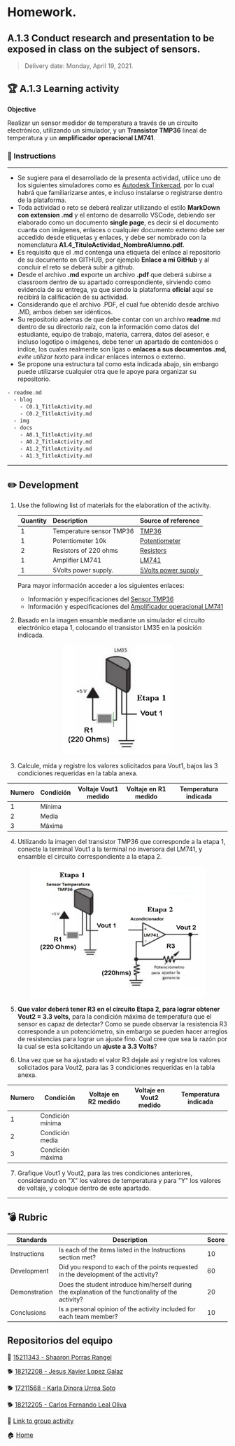 # **Homework.**  

## A.1.3  Conduct research and presentation to be exposed in class on the subject of sensors.

> Delivery date: Monday, April 19, 2021.
> 

## :trophy: A.1.3 Learning activity

**Objective**

Realizar un sensor medidor de temperatura a través de un circuito electrónico, utilizando un simulador, y  un **Transistor TMP36** lineal de temperatura y un **amplificador operacional LM741**.

### :blue_book: Instructions
___

- Se sugiere para el desarrollado de la presenta actividad, utilice uno de los siguientes simuladores como es [Autodesk Tinkercad](https://www.tinkercad.com/), por lo cual habrá que familiarizarse antes, e incluso instalarse o registrarse dentro de la plataforma.
- Toda actividad o reto se deberá realizar utilizando el estilo **MarkDown con extension .md** y el entorno de desarrollo VSCode, debiendo ser elaborado como un documento **single page**, es decir si el documento cuanta con imágenes, enlaces o cualquier documento externo debe ser accedido desde etiquetas y enlaces, y debe ser nombrado con la nomenclatura **A1.4_TituloActividad_NombreAlumno.pdf.**
- Es requisito que el .md contenga una etiqueta del enlace al repositorio de su documento en GITHUB, por ejemplo **Enlace a mi GitHub** y al concluir el reto se deberá subir a github.
- Desde el archivo **.md** exporte un archivo **.pdf** que deberá subirse a classroom dentro de su apartado correspondiente, sirviendo como evidencia de su entrega, ya que siendo la plataforma **oficial** aquí se recibirá la calificación de su actividad.
- Considerando que el archivo .PDF, el cual fue obtenido desde archivo .MD, ambos deben ser idénticos.
- Su repositorio ademas de que debe contar con un archivo **readme**.md dentro de su directorio raíz, con la información como datos del estudiante, equipo de trabajo, materia, carrera, datos del asesor, e incluso logotipo o imágenes, debe tener un apartado de contenidos o indice, los cuales realmente son ligas o **enlaces a sus documentos .md**, _evite utilizar texto_ para indicar enlaces internos o externo.
- Se propone una estructura tal como esta indicada abajo, sin embargo puede utilizarse cualquier otra que le apoye para organizar su repositorio.
  
```
- readme.md
  - blog
    - C0.1_TitleActivity.md
    - C0.2_TitleActivity.md
  - img
  - docs
    - A0.1_TitleActivity.md
    - A0.2_TitleActivity.md
    - A1.2_TitleActivity.md
    - A1.3_TitleActivity.md
```

___

## :pencil2: Development

1. Use the following list of materials for the elaboration of the activity.

    | Quantity | Description                       | Source of reference |
    | -------- | --------------------------------- | ------------------ |
    | 1        | Temperature sensor TMP36          | [TMP36](https://articulo.mercadolibre.com.mx/MLM-874425063-3-piezas-sensor-de-temperatura-tmp36-_JM?matt_tool=48904454&matt_word=&matt_source=google&matt_campaign_id=11714912137&matt_ad_group_id=113017550359&matt_match_type=&matt_network=g&matt_device=c&matt_creative=482511924687&matt_keyword=&matt_ad_position=&matt_ad_type=pla&matt_merchant_id=338155871&matt_product_id=MLM874425063&matt_product_partition_id=353037831509&matt_target_id=pla-353037831509&gclid=CjwKCAjw6qqDBhB-EiwACBs6xzn91My28QvHRhc2XVzMCOLb2-RlXguG-B4-aKskR2cpzG0tUeWBhxoCJhUQAvD_BwE)                   |
    | 1        | Potentiometer 10k                 | [Potentiometer](https://articulo.mercadolibre.com.mx/MLM-657289911-10-potenciometros-500-1k-2k-5k-10k-50k-100k-250k-500k-1m-_JM#position=2&type=item&tracking_id=0001dde9-005d-47fe-8659-6c03141e35a6)                   |
    | 2        | Resistors of 220 ohms             | [Resistors](https://articulo.mercadolibre.com.mx/MLM-660627026-200-resistencias-14-w-1-pelicula-metalica-varios-valores-_JM#position=1&type=item&tracking_id=b7e56055-8bda-45ad-a504-689b282cadcd)                   |
    | 1        | Amplifier LM741                | [LM741](https://articulo.mercadolibre.com.mx/MLM-688808097-circuito-integrado-lm741-ua741-amplificador-operacional-10pz-_JM#position=2&type=item&tracking_id=62f080fe-5a95-433c-acf0-a7a9ade1b3ab)                   |
    | 1        | 5Volts power supply. | [5Volts power supply](https://articulo.mercadolibre.com.mx/MLM-725117640-fuente-de-alimentacion-convierte-a-simetrica-15-volts-7w-_JM#position=2&type=item&tracking_id=818693b0-4ede-42ca-bd72-4a8d5e047c8e)                   |

    Para mayor información acceder a los siguientes enlaces:

    - Información y especificaciones del [Sensor TMP36](https://components101.com/sites/default/files/component_pin/TMP36-Sensor-Pinout.png)  
    - Información y especificaciones del [Amplificador operacional LM741](https://ortegamraul.files.wordpress.com/2014/03/741-interno.png)

2. Basado en la imagen ensamble mediante un simulador el circuito electrónico etapa 1, colocando el transistor LM35 en la posición indicada. 

<p align="center">
    <img alt="Logo" src="https://github.com/ShaaronPR/Sistemas-Programables/blob/main/imagenes/C1.x_CircuitoLM741_Etapa1.png" width=250 height=250>
</p>

3. Calcule, mida y registre los valores solicitados para Vout1, bajos las 3 condiciones requeridas en la tabla anexa.

| Numero | Condición | Voltaje Vout1 medido | Voltaje en R1 medido | Temperatura indicada |
| ------ | --------- | -------------------- | -------------------- | -------------------- |
| 1      | Mínima    |                      |                      |                      |
| 2      | Media     |                      |                      |                      |
| 3      | Máxima    |                      |                      |                      |

4. Utilizando la imagen del transistor TMP36 que corresponde a la etapa 1, conecte la terminal Vout1 a la terminal no inversora del LM741, y ensamble el circuito correspondiente a la etapa 2.

<p align="center">
    <img alt="Logo" src="https://github.com/ShaaronPR/Sistemas-Programables/blob/main/imagenes/C1.x_CircuitoLM741_Etapa2.png") width=400 height=300>

</p>

5. **Que valor deberá tener R3 en el circuito Etapa 2, para lograr obtener Vout2 = 3.3 volts,** para la condición máxima de temperatura que el sensor es capaz de detectar? Como se puede observar la resistencia R3 corresponde a un potenciómetro, sin embargo se pueden hacer arreglos de resistencias para lograr un ajuste fino.  Cual cree que sea la razón por la cual se esta solicitando un **ajuste a 3.3 Volts**?
   
6. Una vez que se ha ajustado el valor R3 dejale asi y registre los valores solicitados para Vout2, para las 3 condiciones requeridas en la tabla anexa.

| Numero | Condición        | Voltaje en R2 medido | Voltaje en Vout2 medido | Temperatura indicada |
| ------ | ---------------- | -------------------- | ----------------------- | -------------------- |
| 1      | Condición mínima |                      |                         |                      |
| 2      | Condición media  |                      |                         |                      |
| 3      | Condición máxima |                      |                         |                      |

7. Grafique Vout1 y Vout2, para las tres condiciones anteriores, considerando en "X" los valores de temperatura y para "Y" los valores de voltaje, y coloque dentro de este apartado.

___

## :bomb: Rubric

| **Standards** | **Description**                                                                                       | **Score** |
| ------------- | ----------------------------------------------------------------------------------------------------- | --------- |
| Instructions  | Is each of the items listed in the Instructions section met?                                          | 10        |
| Development   | Did you respond to each of the points requested in the development of the activity?                   | 60        |
| Demonstration | Does the student introduce him/herself during the explanation of the functionality of the activity?   | 20        |
| Conclusions   | Is a personal opinion of the activity included for each team member?                                  | 10        |


## Repositorios del equipo

🥞 [15211343 - Shaaron Porras Rangel](https://github.com/ShaaronPR/Tareas)

:dog2: [18212208 - Jesus Xavier Lopez Galaz](https://github.com/LopezJesus/Sistemas-Programables)

:dog2: [17211568 - Karla Dinora Urrea Soto](https://github.com/Karldin11/SistemasProgramables)

🐕 [18212205 - Carlos Fernando Leal Oliva](https://github.com/FernandoOliva18212205/SistemasProgramables)

:file_folder: [Link to group activity](https://github.com/ShaaronPR/Sistemas-Programables/blob/main/A1.3_NombreApellido_Sistematicos.md)

:house: [Home](https://github.com/ShaaronPR/Sistemas-Programables)


